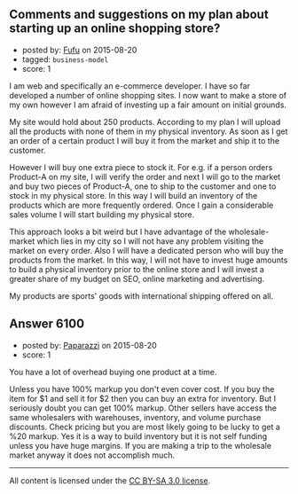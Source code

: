 ## Comments and suggestions on my plan about starting up an online shopping store?

- posted by: [Fufu](https://stackexchange.com/users/6818645/fufu) on 2015-08-20
- tagged: `business-model`
- score: 1

<p>I am web and specifically an e-commerce developer. I have so far developed a number of online shopping sites. I now want to make a store of my own however I am afraid of investing up a fair amount on initial grounds.</p>

<p>My site would hold about 250 products. According to my plan I will upload all the products with none of them in my physical inventory. As soon as I get an order of a certain product I will buy it from the market and ship it to the customer.</p>

<p>However I will buy one extra piece to stock it. For e.g. if a person orders Product-A on my site, I will verify the order and next I will go to the market and buy two pieces of Product-A, one to ship to the customer and one to stock in my physical store. In this way I will build an inventory of the products which are more frequently ordered. Once I gain a considerable sales volume I will start building my physical store.</p>

<p>This approach looks a bit weird but I have advantage of the wholesale-market which lies in my city so I will not have any problem visiting the market on every order. Also I will have a dedicated person who will buy the products from the market. In this way, I will not have to invest huge amounts to build a physical inventory prior to the online store and I will invest a greater share of my budget on SEO, online marketing and advertising.</p>

<p>My products are sports' goods with international shipping offered on all.</p>



## Answer 6100

- posted by: [Paparazzi](https://stackexchange.com/users/300272/paparazzi) on 2015-08-20
- score: 1

<p>You have a lot of overhead buying one product at a time.   </p>

<p>Unless you have 100% markup you don't even cover cost.  If you buy the item for $1 and sell it for $2 then you can buy an extra for inventory.  But I seriously doubt you can get 100% markup.  Other sellers have access the same wholesalers with warehouses, inventory, and volume purchase discounts.  Check pricing but you are most likely going to be lucky to get a %20 markup.  Yes it is a way to build inventory but it is not self funding unless you have huge margins.  If you are making a trip to the wholesale market anyway it does not accomplish much.</p>




---

All content is licensed under the [CC BY-SA 3.0 license](https://creativecommons.org/licenses/by-sa/3.0/).
